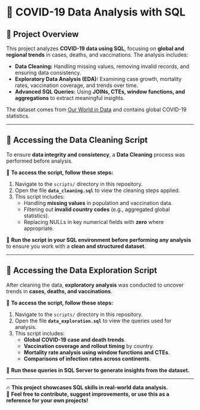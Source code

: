 # 🦠 COVID-19 Data Analysis with SQL  

## 📌 Project Overview  
This project analyzes **COVID-19 data using SQL**, focusing on **global and regional trends** in cases, deaths, and vaccinations. The analysis includes:  
- **Data Cleaning:** Handling missing values, removing invalid records, and ensuring data consistency.  
- **Exploratory Data Analysis (EDA):** Examining case growth, mortality rates, vaccination coverage, and trends over time.  
- **Advanced SQL Queries:** Using **JOINs, CTEs, window functions, and aggregations** to extract meaningful insights.  

The dataset comes from [Our World in Data](https://ourworldindata.org/coronavirus) and contains global COVID-19 statistics.  

---

## 📂 Accessing the Data Cleaning Script  
To ensure **data integrity and consistency**, a **Data Cleaning** process was performed before analysis.  

📌 **To access the script, follow these steps:**  
1. Navigate to the `scripts/` directory in this repository.  
2. Open the file **`data_cleaning.sql`** to view the cleaning steps applied.  
3. This script includes:  
   - Handling **missing values** in population and vaccination data.  
   - Filtering out **invalid country codes** (e.g., aggregated global statistics).  
   - Replacing NULLs in key numerical fields with **zero** where appropriate.  

📌 **Run the script in your SQL environment before performing any analysis** to ensure you work with a **clean and structured dataset**.  

---

## 📂 Accessing the Data Exploration Script  
After cleaning the data, **exploratory analysis** was conducted to uncover trends in **cases, deaths, and vaccinations**.  

📌 **To access the script, follow these steps:**  
1. Navigate to the `scripts/` directory in this repository.  
2. Open the file **`data_exploration.sql`** to view the queries used for analysis.  
3. This script includes:  
   - **Global COVID-19 case and death trends**.  
   - **Vaccination coverage and rollout timing** by country.  
   - **Mortality rate analysis using window functions and CTEs**.  
   - **Comparisons of infection rates across continents**.  

📌 **Run these queries in SQL Server to generate insights from the dataset.**  

---

🔥 **This project showcases SQL skills in real-world data analysis.**  
📩 **Feel free to contribute, suggest improvements, or use this as a reference for your own projects!**  

